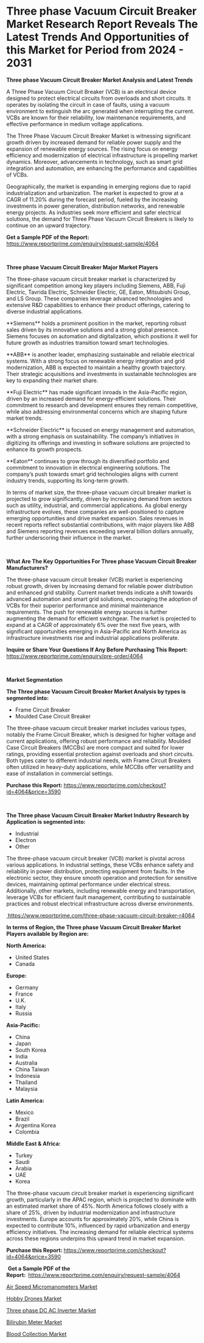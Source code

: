 <p><h1>Three phase Vacuum Circuit Breaker Market Research Report Reveals The Latest Trends And Opportunities of this Market for Period from 2024 - 2031</h1></p><p><strong>Three phase Vacuum Circuit Breaker Market Analysis and Latest Trends</strong></p>
<p><p>A Three Phase Vacuum Circuit Breaker (VCB) is an electrical device designed to protect electrical circuits from overloads and short circuits. It operates by isolating the circuit in case of faults, using a vacuum environment to extinguish the arc generated when interrupting the current. VCBs are known for their reliability, low maintenance requirements, and effective performance in medium voltage applications.</p><p>The Three Phase Vacuum Circuit Breaker Market is witnessing significant growth driven by increased demand for reliable power supply and the expansion of renewable energy sources. The rising focus on energy efficiency and modernization of electrical infrastructure is propelling market dynamics. Moreover, advancements in technology, such as smart grid integration and automation, are enhancing the performance and capabilities of VCBs.</p><p>Geographically, the market is expanding in emerging regions due to rapid industrialization and urbanization. The market is expected to grow at a CAGR of 11.20% during the forecast period, fueled by the increasing investments in power generation, distribution networks, and renewable energy projects. As industries seek more efficient and safer electrical solutions, the demand for Three Phase Vacuum Circuit Breakers is likely to continue on an upward trajectory.</p></p>
<p><strong>Get a Sample PDF of the Report:&nbsp;</strong> <a href="https://www.reportprime.com/enquiry/request-sample/4064">https://www.reportprime.com/enquiry/request-sample/4064</a></p>
<p>&nbsp;</p>
<p><strong>Three phase Vacuum Circuit Breaker Major Market Players</strong></p>
<p><p>The three-phase vacuum circuit breaker market is characterized by significant competition among key players including Siemens, ABB, Fuji Electric, Tavrida Electric, Schneider Electric, GE, Eaton, Mitsubishi Group, and LS Group. These companies leverage advanced technologies and extensive R&D capabilities to enhance their product offerings, catering to diverse industrial applications.</p><p>**Siemens** holds a prominent position in the market, reporting robust sales driven by its innovative solutions and a strong global presence. Siemens focuses on automation and digitalization, which positions it well for future growth as industries transition toward smart technologies. </p><p>**ABB** is another leader, emphasizing sustainable and reliable electrical systems. With a strong focus on renewable energy integration and grid modernization, ABB is expected to maintain a healthy growth trajectory. Their strategic acquisitions and investments in sustainable technologies are key to expanding their market share.</p><p>**Fuji Electric** has made significant inroads in the Asia-Pacific region, driven by an increased demand for energy-efficient solutions. Their commitment to research and development ensures they remain competitive, while also addressing environmental concerns which are shaping future market trends.</p><p>**Schneider Electric** is focused on energy management and automation, with a strong emphasis on sustainability. The company’s initiatives in digitizing its offerings and investing in software solutions are projected to enhance its growth prospects.</p><p>**Eaton** continues to grow through its diversified portfolio and commitment to innovation in electrical engineering solutions. The company’s push towards smart grid technologies aligns with current industry trends, supporting its long-term growth.</p><p>In terms of market size, the three-phase vacuum circuit breaker market is projected to grow significantly, driven by increasing demand from sectors such as utility, industrial, and commercial applications. As global energy infrastructure evolves, these companies are well-positioned to capture emerging opportunities and drive market expansion. Sales revenues in recent reports reflect substantial contributions, with major players like ABB and Siemens reporting revenues exceeding several billion dollars annually, further underscoring their influence in the market.</p></p>
<p>&nbsp;</p>
<p><strong>What Are The Key Opportunities For Three phase Vacuum Circuit Breaker Manufacturers?</strong></p>
<p><p>The three-phase vacuum circuit breaker (VCB) market is experiencing robust growth, driven by increasing demand for reliable power distribution and enhanced grid stability. Current market trends indicate a shift towards advanced automation and smart grid solutions, encouraging the adoption of VCBs for their superior performance and minimal maintenance requirements. The push for renewable energy sources is further augmenting the demand for efficient switchgear. The market is projected to expand at a CAGR of approximately 6% over the next five years, with significant opportunities emerging in Asia-Pacific and North America as infrastructure investments rise and industrial applications proliferate.</p></p>
<p><strong>Inquire or Share Your Questions If Any Before Purchasing This Report:</strong> <a href="https://www.reportprime.com/enquiry/pre-order/4064">https://www.reportprime.com/enquiry/pre-order/4064</a></p>
<p>&nbsp;</p>
<p><strong>Market Segmentation</strong></p>
<p><strong>The Three phase Vacuum Circuit Breaker Market Analysis by types is segmented into:</strong></p>
<p><ul><li>Frame Circuit Breaker</li><li>Moulded Case Circuit Breaker</li></ul></p>
<p><p>The three-phase vacuum circuit breaker market includes various types, notably the Frame Circuit Breaker, which is designed for higher voltage and current applications, offering robust performance and reliability. Moulded Case Circuit Breakers (MCCBs) are more compact and suited for lower ratings, providing essential protection against overloads and short circuits. Both types cater to different industrial needs, with Frame Circuit Breakers often utilized in heavy-duty applications, while MCCBs offer versatility and ease of installation in commercial settings.</p></p>
<p><strong>Purchase this Report:&nbsp;</strong><a href="https://www.reportprime.com/checkout?id=4064&price=3590">https://www.reportprime.com/checkout?id=4064&price=3590</a></p>
<p>&nbsp;</p>
<p><strong>The Three phase Vacuum Circuit Breaker Market Industry Research by Application is segmented into:</strong></p>
<p><ul><li>Industrial</li><li>Electron</li><li>Other</li></ul></p>
<p><p>The three-phase vacuum circuit breaker (VCB) market is pivotal across various applications. In industrial settings, these VCBs enhance safety and reliability in power distribution, protecting equipment from faults. In the electronic sector, they ensure smooth operation and protection for sensitive devices, maintaining optimal performance under electrical stress. Additionally, other markets, including renewable energy and transportation, leverage VCBs for efficient fault management, contributing to sustainable practices and robust electrical infrastructure across diverse environments.</p></p>
<p><a href="https://www.reportprime.com/three-phase-vacuum-circuit-breaker-r4064">&nbsp;https://www.reportprime.com/three-phase-vacuum-circuit-breaker-r4064</a></p>
<p><strong>In terms of Region, the Three phase Vacuum Circuit Breaker Market Players available by Region are:</strong></p>
<p>
    <p> <strong> North America: </strong>
        <ul>
            <li>United States</li>
            <li>Canada</li>
        </ul>
        </p> 
    <p> <strong> Europe: </strong>
        <ul>
            <li>Germany</li>
            <li>France</li>
            <li>U.K.</li>
            <li>Italy</li>
            <li>Russia</li>
        </ul>
        </p> 
    <p> <strong> Asia-Pacific: </strong>
        <ul>
            <li>China</li>
            <li>Japan</li>
            <li>South Korea</li>
            <li>India</li>
            <li>Australia</li>
            <li>China Taiwan</li>
            <li>Indonesia</li>
            <li>Thailand</li>
            <li>Malaysia</li>
        </ul>
        </p> 
    <p> <strong> Latin America: </strong>
        <ul>
            <li>Mexico</li>
            <li>Brazil</li>
            <li>Argentina Korea</li>
            <li>Colombia</li>
        </ul>
        </p> 
    <p> <strong> Middle East & Africa: </strong>
        <ul>
            <li>Turkey</li>
            <li>Saudi</li>
            <li>Arabia</li>
            <li>UAE</li>
            <li>Korea</li>
        </ul>
    </p>
    </p>
<p><p>The three-phase vacuum circuit breaker market is experiencing significant growth, particularly in the APAC region, which is projected to dominate with an estimated market share of 45%. North America follows closely with a share of 25%, driven by industrial modernization and infrastructure investments. Europe accounts for approximately 20%, while China is expected to contribute 10%, influenced by rapid urbanization and energy efficiency initiatives. The increasing demand for reliable electrical systems across these regions underpins this upward trend in market expansion.</p></p>
<p><strong>Purchase this Report: </strong><a href="https://www.reportprime.com/checkout?id=4064&price=3590">https://www.reportprime.com/checkout?id=4064&price=3590</a></p>
<p>&nbsp;<strong>Get a Sample PDF of the Report:&nbsp;&nbsp;</strong><a href="https://www.reportprime.com/enquiry/request-sample/4064">https://www.reportprime.com/enquiry/request-sample/4064</a></p>
<p><strong></strong></p>
<p><p><a href="https://issuu.com/reportprime-2/docs/air-speed-micromanometers-market-si_70d5d2db3c3d2d">Air Speed Micromanometers Market</a></p><p><a href="https://www.linkedin.com/pulse/hobby-drones-industry-analysis-report-its-market-size-share-q63te?trackingId=MATlXHuCTceUx4UD9kIzMQ%3D%3D">Hobby Drones Market</a></p><p><a href="https://github.com/AKSHATREPORTPRIME/Market-Research-Report-List-6/blob/main/three-phase-dc-ac-inverter-market.md">Three phase DC AC Inverter Market</a></p><p><a href="https://issuu.com/reportprime-2/docs/bilirubin-meter-market-size-2030.pp_43a377812da73f">Bilirubin Meter Market</a></p><p><a href="https://www.linkedin.com/pulse/global-perspectives-blood-collection-market-trends-forecast-thaoe?trackingId=tePPcTwUTKiiXtakSe3MEg%3D%3D">Blood Collection Market</a></p></p>